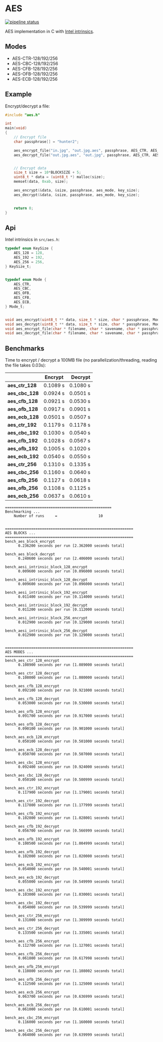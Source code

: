 # AES

[![pipeline status](https://gitlab.com/kdries/caes/badges/master/pipeline.svg)](https://gitlab.com/kdries/caes/commits/master)


AES implementation in C with [Intel intrinsics](https://software.intel.com/sites/landingpage/IntrinsicsGuide/#cats=Cryptography).


## Modes

- AES-CTR-128/192/256
- AES-CBC-128/192/256
- AES-CFB-128/192/256
- AES-OFB-128/192/256
- AES-ECB-128/192/256


## Example

Encrypt/decrypt a file:

```c
#include "aes.h"

int
main(void)
{
	// Encrypt file
	char passphrase[] = "hunter2";	

	aes_encrypt_file("in.jpg", "out.jpg.aes", passphrase, AES_CTR, AES_256);
	aes_decrypt_file("out.jpg.aes", "out.jpg", passphrase, AES_CTR, AES_256);


	// Encrypt data
    size_t size = 10*BLOCKSIZE + 5;
    uint8_t * data = (uint8_t *) malloc(size);
    memset(data, 0xab, size);

    aes_encrypt(&data, &size, passphrase, aes_mode, key_size);
    aes_decrypt(&data, &size, passphrase, aes_mode, key_size);

	
	return 0;
}
```


## Api

Intel intrinsics in `src/aes.h`:

```c
typedef enum KeySize {
    AES_128 = 128,
    AES_192 = 192,
    AES_256 = 256,
} KeySize_t;


typedef enum Mode {
    AES_CTR,
    AES_CBC,
    AES_OFB,
    AES_CFB,
    AES_ECB,
} Mode_t;


void aes_encrypt(uint8_t ** data, size_t * size, char * passphrase, Mode_t aes_mode, KeySize_t key_size);
void aes_decrypt(uint8_t ** data, size_t * size, char * passphrase, Mode_t aes_mode, KeySize_t key_size);
void aes_encrypt_file(char * filename, char * savename, char * passphrase, Mode_t aes_mode, KeySize_t key_size);
void aes_decrypt_file(char * filename, char * savename, char * passphrase, Mode_t aes_mode, KeySize_t key_size);
```


## Benchmarks

Time to encrypt / decrypt a 100MB file (no parallelization/threading, reading the file takes 0.03s):

|                 | Encrypt  | Decrypt  |
|-----------------|----------|---------:|
| **aes_ctr_128** | 0.1089 s | 0.1080 s |
| **aes_cbc_128** | 0.0924 s | 0.0501 s |
| **aes_cfb_128** | 0.0921 s | 0.0530 s |
| **aes_ofb_128** | 0.0917 s | 0.0901 s |
| **aes_ecb_128** | 0.0501 s | 0.0507 s |
| **aes_ctr_192** | 0.1179 s | 0.1178 s |
| **aes_cbc_192** | 0.1030 s | 0.0540 s |
| **aes_cfb_192** | 0.1028 s | 0.0567 s |
| **aes_ofb_192** | 0.1005 s | 0.1020 s |
| **aes_ecb_192** | 0.0540 s | 0.0550 s |
| **aes_ctr_256** | 0.1310 s | 0.1335 s |
| **aes_cbc_256** | 0.1160 s | 0.0640 s |
| **aes_cfb_256** | 0.1127 s | 0.0618 s |
| **aes_ofb_256** | 0.1108 s | 0.1125 s |
| **aes_ecb_256** | 0.0637 s | 0.0610 s |


```
=================================================
Benchmarking ...
	Number of runs     =                   10


===========================================================
AES BLOCKS ...
===========================================================
bench_aes_block_encrypt
	  0.236200 seconds per run [2.362000 seconds total]

bench_aes_block_decrypt
	  0.240600 seconds per run [2.406000 seconds total]

bench_aesi_intrinsic_block_128_encrypt
	  0.009600 seconds per run [0.096000 seconds total]

bench_aesi_intrinsic_block_128_decrypt
	  0.009600 seconds per run [0.096000 seconds total]

bench_aesi_intrinsic_block_192_encrypt
	  0.011400 seconds per run [0.114000 seconds total]

bench_aesi_intrinsic_block_192_decrypt
	  0.011200 seconds per run [0.112000 seconds total]

bench_aesi_intrinsic_block_256_encrypt
	  0.012900 seconds per run [0.129000 seconds total]

bench_aesi_intrinsic_block_256_decrypt
	  0.012900 seconds per run [0.129000 seconds total]


===========================================================
AES MODES ...
===========================================================
bench_aes_ctr_128_encrypt
	  0.108900 seconds per run [1.089000 seconds total]

bench_aes_ctr_128_decrypt
	  0.108000 seconds per run [1.080000 seconds total]

bench_aes_cfb_128_encrypt
	  0.092100 seconds per run [0.921000 seconds total]

bench_aes_cfb_128_decrypt
	  0.053000 seconds per run [0.530000 seconds total]

bench_aes_ofb_128_encrypt
	  0.091700 seconds per run [0.917000 seconds total]

bench_aes_ofb_128_decrypt
	  0.090100 seconds per run [0.901000 seconds total]

bench_aes_ecb_128_encrypt
	  0.050100 seconds per run [0.501000 seconds total]

bench_aes_ecb_128_decrypt
	  0.050700 seconds per run [0.507000 seconds total]

bench_aes_cbc_128_encrypt
	  0.092400 seconds per run [0.924000 seconds total]

bench_aes_cbc_128_decrypt
	  0.050100 seconds per run [0.500999 seconds total]

bench_aes_ctr_192_encrypt
	  0.117900 seconds per run [1.179001 seconds total]

bench_aes_ctr_192_decrypt
	  0.117800 seconds per run [1.177999 seconds total]

bench_aes_cfb_192_encrypt
	  0.102800 seconds per run [1.028001 seconds total]

bench_aes_cfb_192_decrypt
	  0.056700 seconds per run [0.566999 seconds total]

bench_aes_ofb_192_encrypt
	  0.100500 seconds per run [1.004999 seconds total]

bench_aes_ofb_192_decrypt
	  0.102000 seconds per run [1.020000 seconds total]

bench_aes_ecb_192_encrypt
	  0.054000 seconds per run [0.540001 seconds total]

bench_aes_ecb_192_decrypt
	  0.055000 seconds per run [0.549999 seconds total]

bench_aes_cbc_192_encrypt
	  0.103000 seconds per run [1.030001 seconds total]

bench_aes_cbc_192_decrypt
	  0.054000 seconds per run [0.539999 seconds total]

bench_aes_ctr_256_encrypt
	  0.131000 seconds per run [1.309999 seconds total]

bench_aes_ctr_256_decrypt
	  0.133500 seconds per run [1.335001 seconds total]

bench_aes_cfb_256_encrypt
	  0.112700 seconds per run [1.127001 seconds total]

bench_aes_cfb_256_decrypt
	  0.061800 seconds per run [0.617998 seconds total]

bench_aes_ofb_256_encrypt
	  0.110800 seconds per run [1.108002 seconds total]

bench_aes_ofb_256_decrypt
	  0.112500 seconds per run [1.125000 seconds total]

bench_aes_ecb_256_encrypt
	  0.063700 seconds per run [0.636999 seconds total]

bench_aes_ecb_256_decrypt
	  0.061000 seconds per run [0.610001 seconds total]

bench_aes_cbc_256_encrypt
	  0.116000 seconds per run [1.160000 seconds total]

bench_aes_cbc_256_decrypt
	  0.064000 seconds per run [0.639999 seconds total]
```

